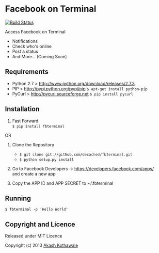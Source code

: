 Facebook on Terminal
===
[![Build Status](https://travis-ci.org/decached/fbterminal.png?branch=master)](https://travis-ci.org/decached/fbterminal)

Access Facebook on Terminal

- Notifications
- Check who's online
- Post a status
- And More... (Coming Soon)

Requirements
---
- Python 2.7 > http://www.python.org/download/releases/2.7.3
- PIP > http://pypi.python.org/pypi/pip `$ apt-get install python-pip`
- PyCurl > http://pycurl.sourceforge.net `$ pip install pycurl`

Installation
---
1. Fast Forward  
	`$ pip install fbterminal`

OR

1. Clone the Repository
	- `$ git clone git://github.com/decached/fbterminal.git`
	- `$ python setup.py install`

2. Go to Facebook Developers -> https://developers.facebook.com/apps/ and create a new app

3. Copy the APP ID and APP SECRET to ~/.fbterminal

Running
---
`$ fbterminal -p 'Hello World'`

Copyright and Licence
---
Released under MIT Licence

Copyright (c) 2013 [Akash Kothawale](http://decached.com)
